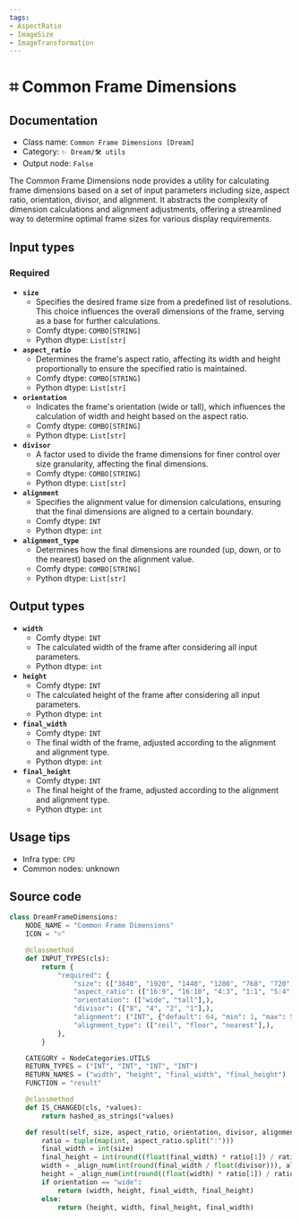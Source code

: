 ```yaml
---
tags:
- AspectRatio
- ImageSize
- ImageTransformation
---
```


# ⌗ Common Frame Dimensions
## Documentation
- Class name: `Common Frame Dimensions [Dream]`
- Category: `✨ Dream/🛠 utils`
- Output node: `False`

The Common Frame Dimensions node provides a utility for calculating frame dimensions based on a set of input parameters including size, aspect ratio, orientation, divisor, and alignment. It abstracts the complexity of dimension calculations and alignment adjustments, offering a streamlined way to determine optimal frame sizes for various display requirements.
## Input types
### Required
- **`size`**
    - Specifies the desired frame size from a predefined list of resolutions. This choice influences the overall dimensions of the frame, serving as a base for further calculations.
    - Comfy dtype: `COMBO[STRING]`
    - Python dtype: `List[str]`
- **`aspect_ratio`**
    - Determines the frame's aspect ratio, affecting its width and height proportionally to ensure the specified ratio is maintained.
    - Comfy dtype: `COMBO[STRING]`
    - Python dtype: `List[str]`
- **`orientation`**
    - Indicates the frame's orientation (wide or tall), which influences the calculation of width and height based on the aspect ratio.
    - Comfy dtype: `COMBO[STRING]`
    - Python dtype: `List[str]`
- **`divisor`**
    - A factor used to divide the frame dimensions for finer control over size granularity, affecting the final dimensions.
    - Comfy dtype: `COMBO[STRING]`
    - Python dtype: `List[str]`
- **`alignment`**
    - Specifies the alignment value for dimension calculations, ensuring that the final dimensions are aligned to a certain boundary.
    - Comfy dtype: `INT`
    - Python dtype: `int`
- **`alignment_type`**
    - Determines how the final dimensions are rounded (up, down, or to the nearest) based on the alignment value.
    - Comfy dtype: `COMBO[STRING]`
    - Python dtype: `List[str]`
## Output types
- **`width`**
    - Comfy dtype: `INT`
    - The calculated width of the frame after considering all input parameters.
    - Python dtype: `int`
- **`height`**
    - Comfy dtype: `INT`
    - The calculated height of the frame after considering all input parameters.
    - Python dtype: `int`
- **`final_width`**
    - Comfy dtype: `INT`
    - The final width of the frame, adjusted according to the alignment and alignment type.
    - Python dtype: `int`
- **`final_height`**
    - Comfy dtype: `INT`
    - The final height of the frame, adjusted according to the alignment and alignment type.
    - Python dtype: `int`
## Usage tips
- Infra type: `CPU`
- Common nodes: unknown


## Source code
```python
class DreamFrameDimensions:
    NODE_NAME = "Common Frame Dimensions"
    ICON = "⌗"

    @classmethod
    def INPUT_TYPES(cls):
        return {
            "required": {
                "size": (["3840", "1920", "1440", "1280", "768", "720", "640", "512"],),
                "aspect_ratio": (["16:9", "16:10", "4:3", "1:1", "5:4", "3:2", "21:9", "14:9"],),
                "orientation": (["wide", "tall"],),
                "divisor": (["8", "4", "2", "1"],),
                "alignment": ("INT", {"default": 64, "min": 1, "max": 512}),
                "alignment_type": (["ceil", "floor", "nearest"],),
            },
        }

    CATEGORY = NodeCategories.UTILS
    RETURN_TYPES = ("INT", "INT", "INT", "INT")
    RETURN_NAMES = ("width", "height", "final_width", "final_height")
    FUNCTION = "result"

    @classmethod
    def IS_CHANGED(cls, *values):
        return hashed_as_strings(*values)

    def result(self, size, aspect_ratio, orientation, divisor, alignment, alignment_type):
        ratio = tuple(map(int, aspect_ratio.split(":")))
        final_width = int(size)
        final_height = int(round((float(final_width) * ratio[1]) / ratio[0]))
        width = _align_num(int(round(final_width / float(divisor))), alignment, alignment_type)
        height = _align_num(int(round((float(width) * ratio[1]) / ratio[0])), alignment, alignment_type)
        if orientation == "wide":
            return (width, height, final_width, final_height)
        else:
            return (height, width, final_height, final_width)

```
